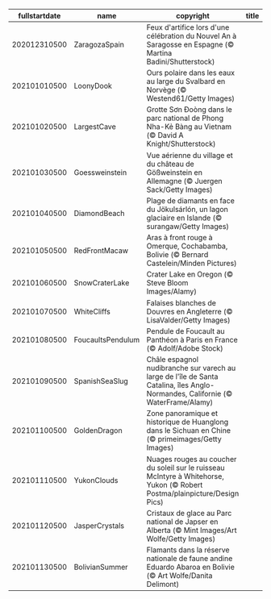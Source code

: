 |fullstartdate|name|copyright|title|image|
|--|--|--|--|--|
202012310500|ZaragozaSpain|Feux d'artifice lors d'une célébration du Nouvel An à Saragosse en Espagne (© Martina Badini/Shutterstock)||![](/fr-CA/2021/01/202012310500ZaragozaSpain.jpg)|
202101010500|LoonyDook|Ours polaire dans les eaux au large du Svalbard en Norvège (© Westend61/Getty Images)||![](/fr-CA/2021/01/202101010500LoonyDook.jpg)|
202101020500|LargestCave|Grotte Sơn Đoòng dans le parc national de Phong Nha-Kẻ Bàng au Vietnam (© David A Knight/Shutterstock)||![](/fr-CA/2021/01/202101020500LargestCave.jpg)|
202101030500|Goessweinstein|Vue aérienne du village et du château de Gößweinstein en Allemagne (© Juergen Sack/Getty Images)||![](/fr-CA/2021/01/202101030500Goessweinstein.jpg)|
202101040500|DiamondBeach|Plage de diamants en face du Jökulsárlón, un lagon glaciaire en Islande (© surangaw/Getty Images)||![](/fr-CA/2021/01/202101040500DiamondBeach.jpg)|
202101050500|RedFrontMacaw|Aras à front rouge à Omerque, Cochabamba, Bolivie (© Bernard Castelein/Minden Pictures)||![](/fr-CA/2021/01/202101050500RedFrontMacaw.jpg)|
202101060500|SnowCraterLake|Crater Lake en Oregon (© Steve Bloom Images/Alamy)||![](/fr-CA/2021/01/202101060500SnowCraterLake.jpg)|
202101070500|WhiteCliffs|Falaises blanches de Douvres en Angleterre (© LisaValder/Getty Images)||![](/fr-CA/2021/01/202101070500WhiteCliffs.jpg)|
202101080500|FoucaultsPendulum|Pendule de Foucault au Panthéon à Paris en France (© Adolf/Adobe Stock)||![](/fr-CA/2021/01/202101080500FoucaultsPendulum.jpg)|
202101090500|SpanishSeaSlug|Châle espagnol nudibranche sur varech au large de l'île de Santa Catalina, îles Anglo-Normandes, Californie (© WaterFrame/Alamy)||![](/fr-CA/2021/01/202101090500SpanishSeaSlug.jpg)|
202101100500|GoldenDragon|Zone panoramique et historique de Huanglong dans le Sichuan en Chine (© primeimages/Getty Images)||![](/fr-CA/2021/01/202101100500GoldenDragon.jpg)|
202101110500|YukonClouds|Nuages rouges au coucher du soleil sur le ruisseau McIntyre à Whitehorse, Yukon (© Robert Postma/plainpicture/Design Pics)||![](/fr-CA/2021/01/202101110500YukonClouds.jpg)|
202101120500|JasperCrystals|Cristaux de glace au Parc national de Japser en Alberta (© Mint Images/Art Wolfe/Getty Images)||![](/fr-CA/2021/01/202101120500JasperCrystals.jpg)|
202101130500|BolivianSummer|Flamants dans la réserve nationale de faune andine Eduardo Abaroa en Bolivie (© Art Wolfe/Danita Delimont)||![](/fr-CA/2021/01/202101130500BolivianSummer.jpg)|
